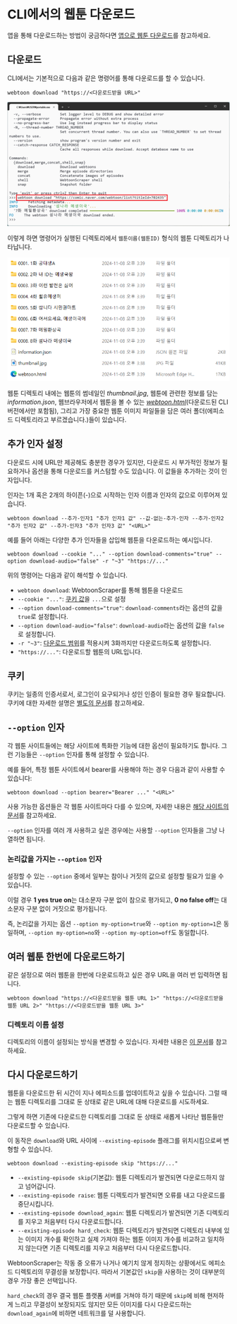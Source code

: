 # CLI에서의 웹툰 다운로드

앱을 통해 다운로드하는 방법이 궁금하다면 [앱으로 웹툰 다운로드](./3-downloading-app.md)를 참고하세요.

## 다운로드

CLI에서는 기본적으로 다음과 같은 명령어를 통해 다운로드를 할 수 있습니다.

```console
webtoon download "https://<다운로드받을 URL>"
```
![downloading_portable](image/downloading/downloading_portable.png)

이렇게 하면 명령어가 실행된 디렉토리에서 `웹툰이름(웹툰ID)` 형식의 웹툰 디렉토리가 나타납니다.

![webtoon_directory](image/downloading/webtoon_directory.png)

웹툰 디렉토리 내에는 웹툰의 썸네일인 *thumbnail.jpg*, 웹툰에 관련한 정보를 담는 *information.json*,
웹브라우저에서 웹툰을 볼 수 있는 [*webtoon.html*](./viewer.md)(다운로드된 CLI 버전에서만 포함됨), 그리고 가장 중요한 웹툰 이미지 파일들을 담은 여러 폴더(에피소드 디렉토리라고 부르겠습니다.)들이 있습니다.

## 추가 인자 설정

다운로드 시에 URL만 제공해도 충분한 경우가 있지만, 다운로드 시 부가적인 정보가 필요하거나 옵션을 통해 다운로드를 커스텀할 수도 있습니다.
이 값들을 추가하는 것이 인자입니다.

인자는 1개 혹은 2개의 하이픈(-)으로 시작하는 인자 이름과 인자의 값으로 이루어져 있습니다.

```
webtoon download --추가-인자1 "추가 인자1 값" --값-없는-추가-인자 --추가-인자2 "추가 인자2 값" --추가-인자3 "추가 인자3 값" "<URL>"
```

예를 들어 아래는 다양한 추가 인자들을 삽입해 웹툰을 다운로드하는 예시입니다.

```
webtoon download --cookie "..." --option download-comments="true" --option download-audio="false" -r "~3" "https://..."
```

위의 명령어는 다음과 같이 해석할 수 있습니다.

* `webtoon download`: WebtoonScraper를 통해 웹툰을 다운로드
* `--cookie "..."`: [쿠키 값](#쿠키)을 `...`으로 설정
* `--option download-comments="true"`: `download-comments`라는 옵션의 값을 `true`로 설정합니다.
* `--option download-audio="false"`: `download-audio`라는 옵션의 값을 `false`로 설정합니다.
* `-r "~3"`: [다운로드 범위](download-range.md#적용)를 적용시켜  3화까지만 다운로드하도록 설정합니다.
* `"https://..."`: 다운로드할 웹툰의 URL입니다.

## 쿠키

쿠키는 일종의 인증서로서, 로그인이 요구되거나 성인 인증이 필요한 경우 필요합니다.
쿠키에 대한 자세한 설명은 [별도의 문서](cookie.md)를 참고하세요.

## `--option` 인자

각 웹툰 사이트들에는 해당 사이트에 특화한 기능에 대한 옵션이 필요하기도 합니다.
그런 기능들은 `--option` 인자를 통해 설정할 수 있습니다.

예를 들어, 특정 웹툰 사이트에서 bearer를 사용해야 하는 경우 다음과 같이 사용할 수 있습니다:

```console
webtoon download --option bearer="Bearer ..." "<URL>"
```

사용 가능한 옵션들은 각 웹툰 사이트마다 다를 수 있으며, 자세한 내용은 [해당 사이트의 문서](platforms.md)를 참고하세요.

`--option` 인자를 여러 개 사용하고 싶은 경우에는 사용할 `--option` 인자들을 그냥 나열하면 됩니다.

### 논리값을 가지는 `--option` 인자

설정할 수 있는 `--option` 중에서 일부는 참이나 거짓의 값으로 설정할 필요가 있을 수 있습니다.

이럴 경우 **1 yes true on**는 대소문자 구분 없이 참으로 평가되고, **0 no false off**는 대소문자 구분 없이 거짓으로 평가됩니다.

즉, 논리값을 가지는 옵션 `--option my-option=true`와 `--option my-option=1`은 동일하며,
`--option my-option=no`와 `--option my-option=off`도 동일합니다.

## 여러 웹툰 한번에 다운로드하기

같은 설정으로 여러 웹툰을 한번에 다운로드하고 싶은 경우 URL을 여러 번 입력하면 됩니다.

```console
webtoon download "https://<다운로드받을 웹툰 URL 1>" "https://<다운로드받을 웹툰 URL 2>" "https://<다운로드받을 웹툰 URL 3>"
```

### 디렉토리 이름 설정

디렉토리의 이름이 설정되는 방식을 변경할 수 있습니다.
자세한 내용은 [이 문서](./directory-name.md)를 참고하세요.

## 다시 다운로드하기

웹툰을 다운로드한 뒤 시간이 지나 에피소드를 업데이트하고 싶을 수 있습니다.
그럴 때는 웹툰 디렉토리를 그대로 둔 상태로 같은 URL에 대해 다운로드를 시도하세요.

그렇게 하면 기존에 다운로드한 디렉토리를 그대로 둔 상태로 새롭게 나타난 웹툰들만 다운로드할 수 있습니다.

이 동작은 `download`와 URL 사이에 `--existing-episode` 플래그를 위치시킴으로써 변형할 수 있습니다.

```console
webtoon download --existing-episode skip "https://..."
```

* `--existing-episode skip`(기본값): 웹툰 디렉토리가 발견되면 다운로드하지 않고 넘어갑니다.
* `--existing-episode raise`: 웹툰 디렉토리가 발견되면 오류를 내고 다운로드를 중단시킵니다.
* `--existing-episode download_again`: 웹툰 디렉토리가 발견되면 기존 디렉토리를 지우고 처음부터 다시 다운로드합니다.
* `--existing-episode hard_check`: 웹툰 디렉토리가 발견되면 디렉토리 내부에 있는 이미지 개수를 확인하고 실제 가져야 하는 웹툰 이미지 개수를 비교하고 일치하지 않는다면 기존 디렉토리를 지우고 처음부터 다시 다운로드합니다.

WebtoonScraper는 작동 중 오류가 나거나 예기치 않게 정지하는 상황에서도 에피소드 디렉토리의 무결성을 보장합니다.
따라서 기본값인 `skip`을 사용하는 것이 대부분의 경우 가장 좋은 선택입니다.

`hard_check`의 경우 결국 웹툰 플랫폼 서버를 거쳐야 하기 때문에 `skip`에 비해 현저하게 느리고 무결성이 보장되지도 않지만 모든 이미지를 다시 다운로드하는 `download_again`에 비하면 네트워크를 덜 사용합니다.
